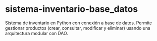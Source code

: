 # sistema-inventario-base_datos
Sistema de inventario en Python con conexión a base de datos. Permite gestionar productos (crear, consultar, modificar y eliminar) usando una arquitectura modular con DAO.
